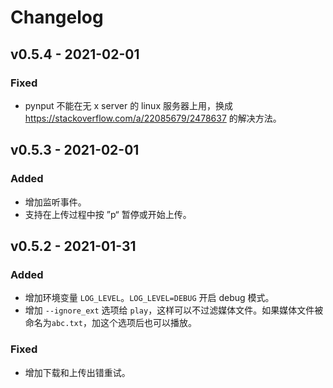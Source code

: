 # Changelog

## v0.5.4 - 2021-02-01

### Fixed

- pynput 不能在无 x server 的 linux 服务器上用，换成 https://stackoverflow.com/a/22085679/2478637 的解决方法。

## v0.5.3 - 2021-02-01

### Added

- 增加监听事件。
- 支持在上传过程中按 ”p“ 暂停或开始上传。

## v0.5.2 - 2021-01-31

### Added

- 增加环境变量 `LOG_LEVEL`。`LOG_LEVEL=DEBUG` 开启 debug 模式。
- 增加 `--ignore_ext` 选项给 `play`，这样可以不过滤媒体文件。如果媒体文件被命名为`abc.txt`，加这个选项后也可以播放。

### Fixed

- 增加下载和上传出错重试。
